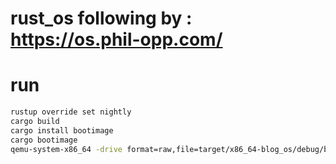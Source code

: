 # rust_os following by : https://os.phil-opp.com/
# run 
```bash
rustup override set nightly
cargo build
cargo install bootimage
cargo bootimage
qemu-system-x86_64 -drive format=raw,file=target/x86_64-blog_os/debug/bootimage-rust_os.bin